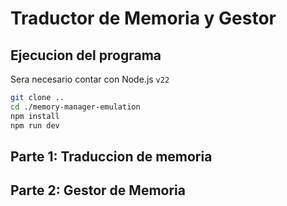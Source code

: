 # Traductor de Memoria y Gestor
## Ejecucion del programa
Sera necesario contar con Node.js `v22` 

```bash
git clone ..
cd ./memory-manager-emulation
npm install
npm run dev
```
## Parte 1: Traduccion de memoria
## Parte 2: Gestor de Memoria